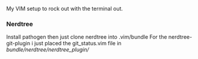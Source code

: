 My VIM setup to rock out with the terminal out.

### Nerdtree
Install pathogen then just clone nerdtree into .vim/bundle
For the nerdtree-git-plugin i just placed the git_status.vim file in
*bundle/nerdtree/nerdtree_plugin/*
